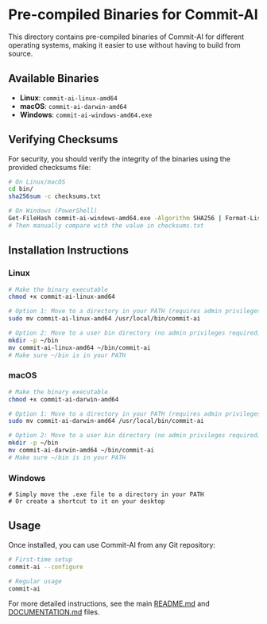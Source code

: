 # Pre-compiled Binaries for Commit-AI

This directory contains pre-compiled binaries of Commit-AI for different operating systems, making it easier to use without having to build from source.

## Available Binaries

- **Linux**: `commit-ai-linux-amd64`
- **macOS**: `commit-ai-darwin-amd64`
- **Windows**: `commit-ai-windows-amd64.exe`

## Verifying Checksums

For security, you should verify the integrity of the binaries using the provided checksums file:

```bash
# On Linux/macOS
cd bin/
sha256sum -c checksums.txt

# On Windows (PowerShell)
Get-FileHash commit-ai-windows-amd64.exe -Algorithm SHA256 | Format-List
# Then manually compare with the value in checksums.txt
```

## Installation Instructions

### Linux

```bash
# Make the binary executable
chmod +x commit-ai-linux-amd64

# Option 1: Move to a directory in your PATH (requires admin privileges)
sudo mv commit-ai-linux-amd64 /usr/local/bin/commit-ai

# Option 2: Move to a user bin directory (no admin privileges required)
mkdir -p ~/bin
mv commit-ai-linux-amd64 ~/bin/commit-ai
# Make sure ~/bin is in your PATH
```

### macOS

```bash
# Make the binary executable
chmod +x commit-ai-darwin-amd64

# Option 1: Move to a directory in your PATH (requires admin privileges)
sudo mv commit-ai-darwin-amd64 /usr/local/bin/commit-ai

# Option 2: Move to a user bin directory (no admin privileges required)
mkdir -p ~/bin
mv commit-ai-darwin-amd64 ~/bin/commit-ai
# Make sure ~/bin is in your PATH
```

### Windows

```
# Simply move the .exe file to a directory in your PATH
# Or create a shortcut to it on your desktop
```

## Usage

Once installed, you can use Commit-AI from any Git repository:

```bash
# First-time setup
commit-ai --configure

# Regular usage
commit-ai
```

For more detailed instructions, see the main [README.md](../README.md) and [DOCUMENTATION.md](../DOCUMENTATION.md) files. 